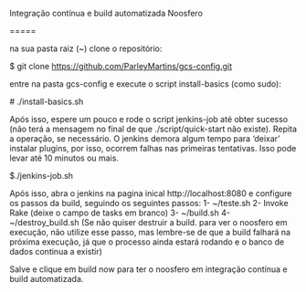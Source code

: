 Integração contínua e build automatizada Noosfero

=====


na sua pasta raiz (~) clone o repositório:

$ git clone https://github.com/ParleyMartins/gcs-config.git

entre na pasta gcs-config e execute o script install-basics (como sudo):

\# ./install-basics.sh

Após isso, espere um pouco e rode o script jenkins-job até obter sucesso (não terá a mensagem no final de que ./script/quick-start não existe). Repita a operação, se necessário. O jenkins demora algum tempo para ‘deixar’ instalar plugins, por isso, ocorrem falhas nas primeiras tentativas. Isso pode levar até 10 minutos ou mais.

$./jenkins-job.sh

Após isso, abra o jenkins na pagina inical http://localhost:8080 e configure os passos da build, seguindo os seguintes passos:
1- ~/teste.sh
2- Invoke Rake (deixe o campo de tasks em branco)
3- ~/build.sh
4- ~/destroy_build.sh (Se não quiser destruir a build. para ver o noosfero em execução, não utilize esse passo, mas lembre-se de que a build falhará na próxima execução, já que o processo ainda estará rodando e o banco de dados continua a existir)

Salve e clique em build now para ter o noosfero em integração contínua e build automatizada.
